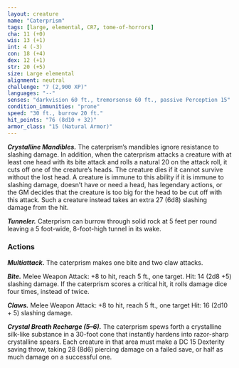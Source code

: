 ```yaml
---
layout: creature
name: "Caterprism"
tags: [large, elemental, CR7, tome-of-horrors]
cha: 11 (+0)
wis: 13 (+1)
int: 4 (-3)
con: 18 (+4)
dex: 12 (+1)
str: 20 (+5)
size: Large elemental
alignment: neutral
challenge: "7 (2,900 XP)"
languages: "--"
senses: "darkvision 60 ft., tremorsense 60 ft., passive Perception 15"
condition_immunities: "prone"
speed: "30 ft., burrow 20 ft."
hit_points: "76 (8d10 + 32)"
armor_class: "15 (Natural Armor)"
---
```


***Crystalline Mandibles.*** The caterprism’s mandibles ignore resistance to
slashing damage. In addition, when the caterprism attacks a creature with
at least one head with its bite attack and rolls a natural 20 on the attack
roll, it cuts off one of the creature’s heads. The creature dies if it cannot
survive without the lost head. A creature is immune to this ability if it is
immune to slashing damage, doesn’t have or need a head, has legendary
actions, or the GM decides that the creature is too big for the head to be
cut off with this attack. Such a creature instead takes an extra 27 (6d8)
slashing damage from the hit.

***Tunneler.*** Caterprism can burrow through solid rock at 5 feet per round
leaving a 5 foot-wide, 8-foot-high tunnel in its wake.

### Actions

***Multiattack.*** The caterprism makes one bite and two claw attacks.

***Bite.*** Melee Weapon Attack: +8 to hit, reach 5 ft., one target. Hit: 14 (2d8 +5) slashing damage. If the caterprism scores a critical hit, it rolls
damage dice four times, instead of twice.

***Claws.*** Melee Weapon Attack: +8 to hit, reach 5 ft., one target Hit: 16 (2d10 + 5) slashing damage.

***Crystal Breath Recharge (5–6).*** The caterprism spews forth a
crystalline silk-like substance in a 30-foot cone that instantly hardens into
razor-sharp crystalline spears. Each creature in that area must make a DC
15 Dexterity saving throw, taking 28 (8d6) piercing damage on a failed
save, or half as much damage on a successful one.

